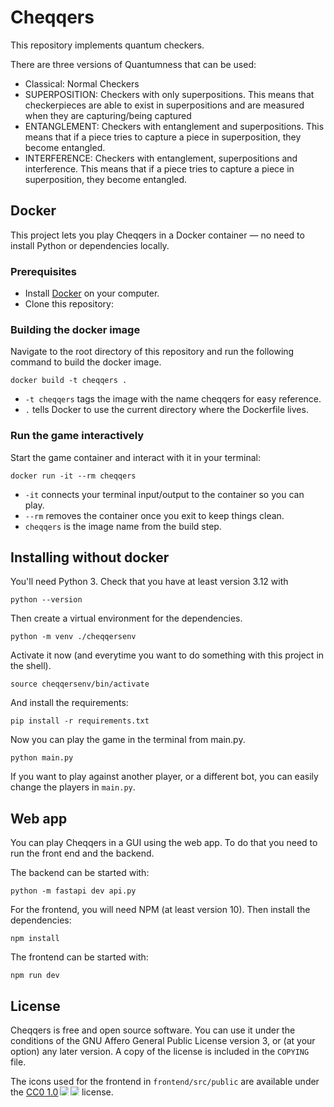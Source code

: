 # Cheqqers

This repository implements quantum checkers.

There are three versions of Quantumness that can be used:
- Classical: Normal Checkers
- SUPERPOSITION: Checkers with only superpositions. This means that checkerpieces are able to exist in superpositions and are measured when they are capturing/being captured
- ENTANGLEMENT: Checkers with entanglement and superpositions. This means that if a piece tries to capture a piece in superposition, they become entangled.
- INTERFERENCE: Checkers with entanglement, superpositions and interference. This means that if a piece tries to capture a piece in superposition, they become entangled.


## Docker
This project lets you play Cheqqers in a Docker container — no need to install Python or dependencies locally.

### Prerequisites

- Install [Docker](https://www.docker.com/products/docker-desktop/) on your computer.
- Clone this repository:

### Building the docker image
Navigate to the root directory of this repository and run the following command to build the docker image.
```
docker build -t cheqqers .
```
- `-t cheqqers` tags the image with the name cheqqers for easy reference.
- `.` tells Docker to use the current directory where the Dockerfile lives.

### Run the game interactively
Start the game container and interact with it in your terminal:
```
docker run -it --rm cheqqers
```
- `-it` connects your terminal input/output to the container so you can play.
- `--rm` removes the container once you exit to keep things clean.
- `cheqqers` is the image name from the build step.


## Installing without docker

You'll need Python 3. Check that you have at least version 3.12 with

```
python --version
```

Then create a virtual environment for the dependencies.

```
python -m venv ./cheqqersenv
```

Activate it now (and everytime you want to do something with this project in the shell).

```
source cheqqersenv/bin/activate
```

And install the requirements:

```
pip install -r requirements.txt
```

Now you can play the game in the terminal from main.py.

```
python main.py
```

If you want to play against another player, or a different bot, you can easily change the players in `main.py`.

## Web app

You can play Cheqqers in a GUI using the web app. To do that you need to run the front end and the backend.

The backend can be started with:

```
python -m fastapi dev api.py
```

For the frontend, you will need NPM (at least version 10). Then install the dependencies:

```
npm install
```

The frontend can be started with:

```
npm run dev
```

## License

Cheqqers is free and open source software. You can use it under the
conditions of the GNU Affero General Public License version 3, or (at
your option) any later version. A copy of the license is included in
the `COPYING` file.

The icons used for the frontend in `frontend/src/public` are available
under the <a
href="https://creativecommons.org/publicdomain/zero/1.0/">CC0
1.0</a><img
src="https://mirrors.creativecommons.org/presskit/icons/cc.svg"
style="max-width: 1em;max-height:1em;margin-left: .2em;"><img
src="https://mirrors.creativecommons.org/presskit/icons/zero.svg"
style="max-width: 1em;max-height:1em;margin-left: .2em;"> license.


